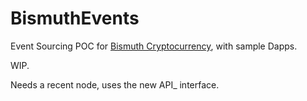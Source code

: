 # BismuthEvents
Event Sourcing POC for [Bismuth Cryptocurrency](https://github.com/hclivess/Bismuth), with sample Dapps.

WIP.

Needs a recent node, uses the new API_ interface.
